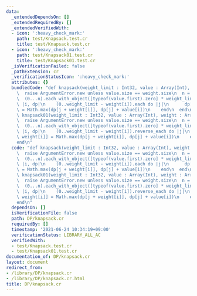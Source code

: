 ```yaml
---
data:
  _extendedDependsOn: []
  _extendedRequiredBy: []
  _extendedVerifiedWith:
  - icon: ':heavy_check_mark:'
    path: test/Knapsack.test.cr
    title: test/Knapsack.test.cr
  - icon: ':heavy_check_mark:'
    path: test/Knapsack01.test.cr
    title: test/Knapsack01.test.cr
  _isVerificationFailed: false
  _pathExtension: cr
  _verificationStatusIcon: ':heavy_check_mark:'
  attributes: {}
  bundledCode: "def knapsack(weight_limit : Int32, value : Array(Int), weight : Array(Int32))\n\
    \  raise ArgumentError.new unless value.size == weight.size\n  n = value.size\n\
    \  (0...n).each_with_object([typeof(value.first).zero] * weight_limit.succ) do\
    \ |i, dp|\n    (0..weight_limit - weight[i]).each do |j|\n      dp[j + weight[i]]\
    \ = Math.max(dp[j + weight[i]], dp[j] + value[i])\n    end\n  end\nend\n\ndef\
    \ knapsack01(weight_limit : Int32, value : Array(Int), weight : Array(Int32))\n\
    \  raise ArgumentError.new unless value.size == weight.size\n  n = value.size\n\
    \  (0...n).each_with_object([typeof(value.first).zero] * weight_limit.succ) do\
    \ |i, dp|\n    (0..weight_limit - weight[i]).reverse_each do |j|\n      dp[j +\
    \ weight[i]] = Math.max(dp[j + weight[i]], dp[j] + value[i])\n    end\n  end\n\
    end\n"
  code: "def knapsack(weight_limit : Int32, value : Array(Int), weight : Array(Int32))\n\
    \  raise ArgumentError.new unless value.size == weight.size\n  n = value.size\n\
    \  (0...n).each_with_object([typeof(value.first).zero] * weight_limit.succ) do\
    \ |i, dp|\n    (0..weight_limit - weight[i]).each do |j|\n      dp[j + weight[i]]\
    \ = Math.max(dp[j + weight[i]], dp[j] + value[i])\n    end\n  end\nend\n\ndef\
    \ knapsack01(weight_limit : Int32, value : Array(Int), weight : Array(Int32))\n\
    \  raise ArgumentError.new unless value.size == weight.size\n  n = value.size\n\
    \  (0...n).each_with_object([typeof(value.first).zero] * weight_limit.succ) do\
    \ |i, dp|\n    (0..weight_limit - weight[i]).reverse_each do |j|\n      dp[j +\
    \ weight[i]] = Math.max(dp[j + weight[i]], dp[j] + value[i])\n    end\n  end\n\
    end\n"
  dependsOn: []
  isVerificationFile: false
  path: DP/knapsack.cr
  requiredBy: []
  timestamp: '2021-06-24 10:34:19+09:00'
  verificationStatus: LIBRARY_ALL_AC
  verifiedWith:
  - test/Knapsack.test.cr
  - test/Knapsack01.test.cr
documentation_of: DP/knapsack.cr
layout: document
redirect_from:
- /library/DP/knapsack.cr
- /library/DP/knapsack.cr.html
title: DP/knapsack.cr
---
```

